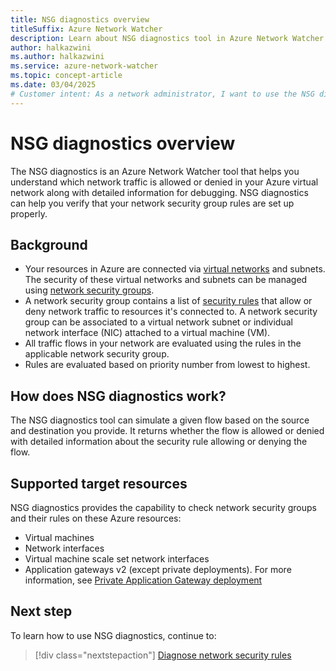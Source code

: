 ```yaml
---
title: NSG diagnostics overview
titleSuffix: Azure Network Watcher
description: Learn about NSG diagnostics tool in Azure Network Watcher how it can help you troubleshoot traffic issues.
author: halkazwini
ms.author: halkazwini
ms.service: azure-network-watcher
ms.topic: concept-article
ms.date: 03/04/2025
# Customer intent: As a network administrator, I want to use the NSG diagnostics tool to simulate network traffic flows, so that I can troubleshoot and verify the proper configuration of network security group rules in my Azure environment.
---
```


# NSG diagnostics overview

The NSG diagnostics is an Azure Network Watcher tool that helps you understand which network traffic is allowed or denied in your Azure virtual network along with detailed information for debugging. NSG diagnostics can help you verify that your network security group rules are set up properly. 

## Background

- Your resources in Azure are connected via [virtual networks](../virtual-network/virtual-networks-overview.md) and subnets. The security of these virtual networks and subnets can be managed using [network security groups](../virtual-network/network-security-groups-overview.md).
- A network security group contains a list of [security rules](../virtual-network/network-security-groups-overview.md#security-rules) that allow or deny network traffic to resources it's connected to. A network security group can be associated to a virtual network subnet or individual network interface (NIC) attached to a virtual machine (VM). 
- All traffic flows in your network are evaluated using the rules in the applicable network security group.
- Rules are evaluated based on priority number from lowest to highest.

## How does NSG diagnostics work? 

The NSG diagnostics tool can simulate a given flow based on the source and destination you provide. It returns whether the flow is allowed or denied with detailed information about the security rule allowing or denying the flow.

## Supported target resources

NSG diagnostics provides the capability to check network security groups and their rules on these Azure resources:

- Virtual machines
- Network interfaces
- Virtual machine scale set network interfaces
- Application gateways v2 (except private deployments). For more information, see [Private Application Gateway deployment](../application-gateway/application-gateway-private-deployment.md)

## Next step

To learn how to use NSG diagnostics, continue to:

> [!div class="nextstepaction"]
> [Diagnose network security rules](diagnose-network-security-rules.md)
